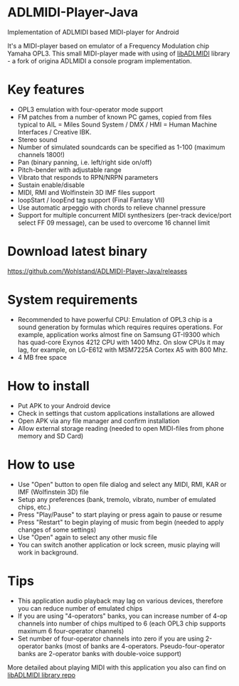 # ADLMIDI-Player-Java
Implementation of ADLMIDI based MIDI-player for Android

It's a MIDI-player based on emulator of a Frequency Modulation chip Yamaha OPL3. This small MIDI-player made with using of [libADLMIDI](https://github.com/Wohlstand/libADLMIDI/) library - a fork of origina ADLMIDI a console program implementation.

# Key features

* OPL3 emulation with four-operator mode support
* FM patches from a number of known PC games, copied from files typical to AIL = Miles Sound System / DMX / HMI = Human Machine Interfaces / Creative IBK.
* Stereo sound
* Number of simulated soundcards can be specified as 1-100 (maximum channels 1800!)
* Pan (binary panning, i.e. left/right side on/off)
* Pitch-bender with adjustable range
* Vibrato that responds to RPN/NRPN parameters
* Sustain enable/disable
* MIDI, RMI and Wolfinstein 3D IMF files support
* loopStart / loopEnd tag support (Final Fantasy VII)
* Use automatic arpeggio with chords to relieve channel pressure
* Support for multiple concurrent MIDI synthesizers (per-track device/port select FF 09 message), can be used to overcome 16 channel limit

# Download latest binary

https://github.com/Wohlstand/ADLMIDI-Player-Java/releases

# System requirements

* Recommended to have powerful CPU: Emulation of OPL3 chip is a sound generation by formulas which requires requires operations. For example, application works almost fine on Samsung GT-I9300 which has quad-core Exynos 4212 CPU with 1400 Mhz. On slow CPUs it may lag, for example, on LG-E612 with MSM7225A Cortex A5 with 800 Mhz.
* 4 MB free space

# How to install

* Put APK to your Android device
* Check in settings that custom applications installations are allowed
* Open APK via any file manager and confirm installation
* Allow external storage reading (needed to open MIDI-files from phone memory and SD Card)

# How to use

* Use "Open" button to open file dialog and select any MIDI, RMI, KAR or IMF (Wolfinstein 3D) file
* Setup any preferences (bank, tremolo, vibrato, number of emulated chips, etc.)
* Press "Play/Pause" to start playing or press again to pause or resume
* Press "Restart" to begin playing of music from begin (needed to apply changes of some settings)
* Use "Open" again to select any other music file
* You can switch another application or lock screen, music playing will work in background.

# Tips

* This application audio playback may lag on various devices, therefore you can reduce number of emulated chips
* If you are using "4-operators" banks, you can increase number of 4-op channels into number of chips multiped to 6 (each OPL3 chip supports maximum 6 four-operator channels)
* Set number of four-operator channels into zero if you are using 2-operator banks (most of banks are 4-operators. Pseudo-four-operator banks are 2-operator banks with double-voice support)

More detailed about playing MIDI with this application you also can find on [libADLMIDI library repo](git@github.com:Wohlstand/libADLMIDI.git)

